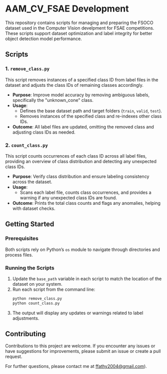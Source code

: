 # AAM_CV_FSAE Development

This repository contains scripts for managing and preparing the FSOCO dataset used in the Computer Vision develpment for FSAE competitions. These scripts support dataset optimization and label integrity for better object detection model performance.

## Scripts

### 1. `remove_class.py`
This script removes instances of a specified class ID from label files in the dataset and adjusts the class IDs of remaining classes accordingly.

- **Purpose**: Improve model accuracy by removing ambiguous labels, specifically the "unknown_cone" class.
- **Usage**:
  - Defines the base dataset path and target folders (`train`, `valid`, `test`).
  - Removes instances of the specified class and re-indexes other class IDs.
- **Outcome**: All label files are updated, omitting the removed class and adjusting class IDs as needed.

### 2. `count_class.py`
This script counts occurrences of each class ID across all label files, providing an overview of class distribution and detecting any unexpected class IDs.

- **Purpose**: Verify class distribution and ensure labeling consistency across the dataset.
- **Usage**:
  - Scans each label file, counts class occurrences, and provides a warning if any unexpected class IDs are found.
- **Outcome**: Prints the total class counts and flags any anomalies, helping with dataset checks.

## Getting Started

### Prerequisites
Both scripts rely on Python’s `os` module to navigate through directories and process files.

### Running the Scripts
1. Update the `base_path` variable in each script to match the location of the dataset on your system.
2. Run each script from the command line:
   ```bash
   python remove_class.py
   python count_class.py
3. The output will display any updates or warnings related to label adjustments.

## Contributing

Contributions to this project are welcome. If you encounter any issues or have suggestions for improvements, please submit an issue or create a pull request.

For further questions, please contact me at [ffathy2004@gmail.com](mailto:ffathy2004@gmail.com)). 

